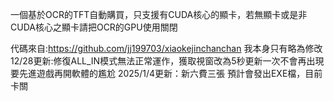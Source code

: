 一個基於OCR的TFT自動購買，只支援有CUDA核心的顯卡，若無顯卡或是非CUDA核心之顯卡請把OCR的GPU使用關閉

代碼來自:https://github.com/jj199703/xiaokejinchanchan     我本身只有略為修改
12/28更新:修復ALL_IN模式無法正常運作，獲取視窗改為5秒更新一次不會再出現要先進遊戲再開軟體的尷尬
2025/1/4更新：新六費三張
預計會發出EXE檔，目前卡關
